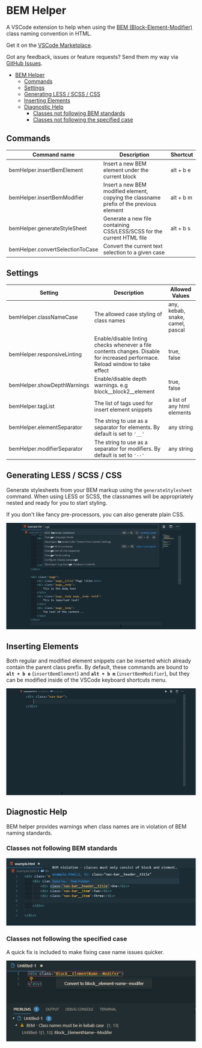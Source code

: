 # BEM Helper

A VSCode extension to help when using the [BEM (Block-Element-Modifier)](http://getbem.com/naming) class naming convention in HTML.

Get it on the [VSCode Marketplace](https://marketplace.visualstudio.com/items?itemName=Box-Of-Hats.bemhelper).

Got any feedback, issues or feature requests? Send them my way via [GitHub Issues](https://github.com/Box-Of-Hats/Bem-VSCode-Extension/issues/new).

- [BEM Helper](#bem-helper)
  - [Commands](#commands)
  - [Settings](#settings)
  - [Generating LESS / SCSS / CSS](#generating-less--scss--css)
  - [Inserting Elements](#inserting-elements)
  - [Diagnostic Help](#diagnostic-help)
    - [Classes not following BEM standards](#classes-not-following-bem-standards)
    - [Classes not following the specified case](#classes-not-following-the-specified-case)

## Commands

| Command name                     | Description                                                                             | Shortcut  |
| -------------------------------- | --------------------------------------------------------------------------------------- | --------- |
| bemHelper.insertBemElement       | Insert a new BEM element under the current block                                        | alt + b e |
| bemHelper.insertBemModifier      | Insert a new BEM modified element, copying the classname prefix of the previous element | alt + b m |
| bemHelper.generateStyleSheet     | Generate a new file containing CSS/LESS/SCSS for the current HTML file                  | alt + b s |
| bemHelper.convertSelectionToCase | Convert the current text selection to a given case                                      |           |

## Settings

| Setting                     | Description                                                                                                                    | Allowed Values                   |
| --------------------------- | ------------------------------------------------------------------------------------------------------------------------------ | -------------------------------- |
| bemHelper.classNameCase     | The allowed case styling of class names                                                                                        | any, kebab, snake, camel, pascal |
| bemHelper.responsiveLinting | Enable/disable linting checks whenever a file contents changes. Disable for increased performace. Reload window to take effect | true, false                      |
| bemHelper.showDepthWarnings | Enable/disable depth warnings. e.g block\_\_block2\_\_element                                                                  | true, false                      |
| bemHelper.tagList           | The list of tags used for insert element snippets                                                                              | a list of any html elements      |
| bemHelper.elementSeparator  | The string to use as a separator for elements. By default is set to `'__'`                                                     | any string                       |
| bemHelper.modifierSeparator | The string to use as a separator for modifiers. By default is set to `'--'`                                                    | any string                       |

## Generating LESS / SCSS / CSS

Generate stylesheets from your BEM markup using the `generateStylesheet` command. When using LESS or SCSS, the classnames will be appropriately nested and ready for you to start styling.

If you don't like fancy pre-processors, you can also generate plain CSS.

![Generating a stylesheet from HTML](images/generate_stylesheet.gif)

## Inserting Elements

Both regular and modified element snippets can be inserted which already contain the parent class prefix. By default, these commands are bound to **`alt + b e`** (`insertBemElement`) and **`alt + b m`** (`insertBemModifier`), but they can be modified inside of the VSCode keyboard shortcuts menu.

![Inserting a BEM child element](images/add_child_element.gif)

## Diagnostic Help

BEM helper provides warnings when class names are in violation of BEM naming standards.

### Classes not following BEM standards

![Class name warnings](images/diagnostics_example.png)

### Classes not following the specified case

A quick fix is included to make fixing case name issues quicker.

![Code quick fix for incorrect class name casing](images/quickfix.png)

